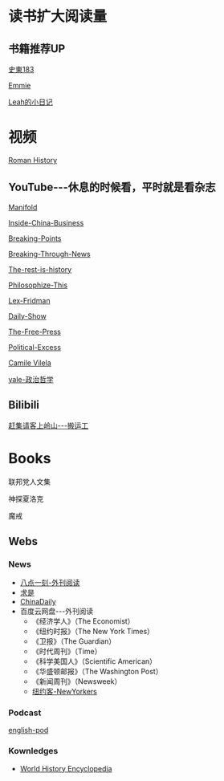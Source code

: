 # 读书扩大阅读量
## 书籍推荐UP
[史東183](https://space.bilibili.com/300501537)

[Emmie](https://www.youtube.com/@emmiereads)

[Leah的小日记](https://www.bilibili.com/video/BV1vGhZzEE8P/)
# 视频


[Roman History](https://www.youtube.com/watch?v=DyoVVSggPjY)

## YouTube---休息的时候看，平时就是看杂志
[Manifold](https://www.youtube.com/@ManifoldPodcast)

[Inside-China-Business](https://www.youtube.com/@Inside_China_Business)

[Breaking-Points](https://www.youtube.com/@breakingpoints)

[Breaking-Through-News](https://www.youtube.com/@BreakThroughNews)

[The-rest-is-history](https://www.youtube.com/@restishistorypod)

[Philosophize-This](https://www.youtube.com/@philosophizethispodcast)

[Lex-Fridman](https://www.youtube.com/@lexfridman)

[Daily-Show](https://www.youtube.com/@TheDailyShow)

[The-Free-Press](https://www.youtube.com/@thefreepress)

[Political-Excess](https://www.youtube.com/@PoliticalExcess)

[Camile Vilela](https://www.youtube.com/@CamileVilela)
   
[yale-政治哲学](https://www.bilibili.com/video/BV1oK411P7QA?p=)
## Bilibili
[赶集请客上岭山---搬运工](https://space.bilibili.com/16081941)

# Books
联邦党人文集

神探夏洛克

魔戒

## Webs
### News
* [八点一刻-外刊阅读](https://www.badianyike.com/)
* [求是](http://en.qstheory.cn/)
* [ChinaDaily](https://www.chinadaily.com.cn/)
* 百度云网盘---外刊阅读
  * 《经济学人》（The Economist）
  * 《纽约时报》（The New York Times）
  * 《卫报》（The Guardian）
  * 《时代周刊》（Time）
  * 《科学美国人》（Scientific American）
  * 《华盛顿邮报》（The Washington Post）
  * 《新闻周刊》（Newsweek）
  * [纽约客-NewYorkers](https://www.bilibili.com/video/BV1Ty4y1b75K/)

### Podcast
[english-pod](https://antennapod.org/documentation/getting-started)


### Kownledges
* [World History Encyclopedia](https://www.worldhistory.org/Crusades/)
